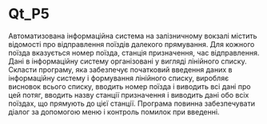 # Qt_P5
Автоматизована інформаційна система на залізничному вокзалі містить відомості про відправлення поїздів далекого прямування. Для кожного поїзда вказується  номер поїзда, станція призначення, час відправлення. Дані в інформаційну систему організовані у вигляді лінійного списку. Скласти програму, яка забезпечує початковий введення даних в інформаційну систему і формування лінійного списку,  виробляє висновок всього списку, вводить номер поїзда і виводить всі дані про цей потяг,  вводить назву станції призначення і виводить дані oбо всіх поїздах, що прямують до цієї станції. Програма повинна забезпечувати діалог за допомогою меню і контроль помилок при введенні.
